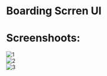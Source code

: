 # Boarding Scrren UI

# Screenshoots:
![1](screenshoot/3.jpeg)         
![2](screenshoot/2.jpeg)     
![3](screenshoot/1.jpeg)     
